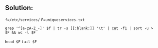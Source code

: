 ## Solution:

`f=/etc/services/`
`F=uniqueservices.txt`

`grep '^[a-zA-Z_-]' $f | tr -s [[:blank:]] '\t' | cut -f1 | sort -u > $F && wc -l $F`

`head $F`
`tail $F`
